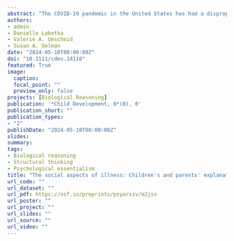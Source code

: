 ```yaml
---
abstract: "The COVID-19 pandemic in the United States has had a disproportionate impact on Black, low-income, and elderly individuals. We recruited 175 predominantly white children ages 5–12 and their parents (N = 112) and asked which of two individuals (differing in age, gender, race, social class, or personality) was more likely to get sick with either COVID-19 or the common cold and why. Children and parents reported that older adults were more likely to get sick than younger adults, but reported few differences based on gender, race, social class, or personality. Children predominantly used behavioral explanations, but older children used more biological and structural explanations. Thus, children have some understanding of health disparities, and their understanding increases with age."
authors:
- admin
- Danielle Labotka
- Valerie A. Umscheid
- Susan A. Gelman
date: "2024-05-10T00:00:00Z"
doi: "10.1111/cdev.14110"
featured: True
image:
  caption: 
  focal_point: ""
  preview_only: false
projects: [Biological Reasoning]
publication: '*Child Development, 0*(0), 0'
publication_short: ""
publication_types:
- "2"
publishDate: "2024-05-10T00:00:00Z"
slides: 
summary: 
tags:
- Biological reasoning
- Structural thinking
- Psychological essentialism
title: "The social aspects of illness: Children's and parents' explanations of the relation between social categories and illness in a predominantly white U.S. sample"
url_code: ""
url_dataset: ""
url_pdf: https://osf.io/preprints/psyarxiv/m2jsx
url_poster: ""
url_project: ""
url_slides: ""
url_source: ""
url_video: ""
---
```

